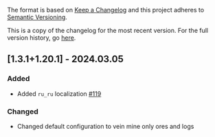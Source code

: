The format is based on [Keep a Changelog](http://keepachangelog.com/en/1.0.0/) and this project adheres to [Semantic Versioning](http://semver.org/spec/v2.0.0.html).

This is a copy of the changelog for the most recent version. For the full version history, go [here](https://github.com/illusivesoulworks/veinmining/blob/1.20.x/CHANGELOG.md).

## [1.3.1+1.20.1] - 2024.03.05
### Added
- Added `ru_ru` localization [#119](https://github.com/illusivesoulworks/veinmining/pull/119)
### Changed
- Changed default configuration to vein mine only ores and logs
